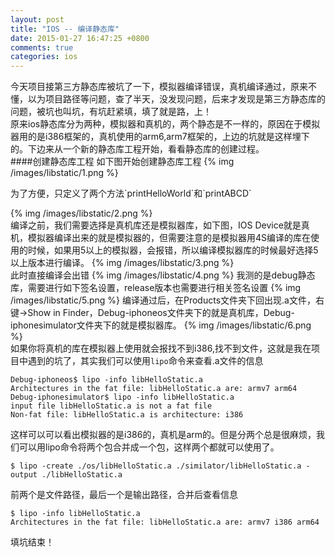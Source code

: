 ```yaml
---
layout: post
title: "IOS -- 编译静态库"
date: 2015-01-27 16:47:25 +0800
comments: true
categories: ios
---
```

今天项目接第三方静态库被坑了一下，模拟器编译错误，真机编译通过，原来不懂，以为项目路径等问题，查了半天，没发现问题，后来才发现是第三方静态库的问题，被坑也叫坑，有坑赶紧填，填了就是路，上！    
原来ios静态库分为两种，模拟器和真机的，两个静态是不一样的，原因在于模拟器用的是i386框架的，真机使用的arm6,arm7框架的，上边的坑就是这样埋下的。下边来从一个新的静态库工程开始，看看静态库的创建过程。   
####创建静态库工程
如下图开始创建静态库工程
{% img  /images/libstatic/1.png %}    
<!--more-->为了方便，只定义了两个方法`printHelloWorld`和`printABCD`
{% img  /images/libstatic/2.png %}  
编译之前，我们需要选择是真机库还是模拟器库，如下图，IOS Device就是真机，模拟器编译出来的就是模拟器的，但需要注意的是模拟器用4S编译的库在使用的时候，如果用5以上的模拟器，会报错，所以编译模拟器库的时候最好选择5以上版本进行编译。
{% img  /images/libstatic/3.png %}   
此时直接编译会出错
{% img  /images/libstatic/4.png %}
我测的是debug静态库，需要进行如下签名设置，release版本也需要进行相关签名设置
{% img  /images/libstatic/5.png %}
编译通过后，在Products文件夹下回出现.a文件，右键->Show in Finder，Debug-iphoneos文件夹下的就是真机库，Debug-iphonesimulator文件夹下的就是模拟器库。
{% img  /images/libstatic/6.png %}   
如果你将真机的库在模拟器上使用就会报找不到i386,找不到文件，这就是我在项目中遇到的坑了，其实我们可以使用`lipo`命令来查看.a文件的信息
```
Debug-iphoneos$ lipo -info libHelloStatic.a 
Architectures in the fat file: libHelloStatic.a are: armv7 arm64 
Debug-iphonesimulator$ lipo -info libHelloStatic.a 
input file libHelloStatic.a is not a fat file
Non-fat file: libHelloStatic.a is architecture: i386
```   
这样可以可以看出模拟器的是i386的，真机是arm的。但是分两个总是很麻烦，我们可以用lipo命令将两个包合并成一个包，这样两个都就可以使用了。   
```
$ lipo -create ./os/libHelloStatic.a ./similator/libHelloStatic.a -output ./libHelloStatic.a
```
前两个是文件路径，最后一个是输出路径，合并后查看信息
```
$ lipo -info libHelloStatic.a 
Architectures in the fat file: libHelloStatic.a are: armv7 i386 arm64 
```
填坑结束！
